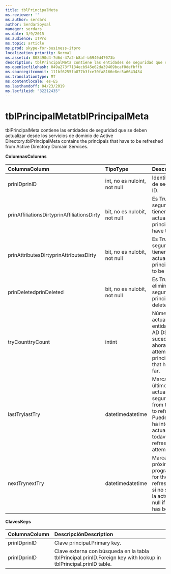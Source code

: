 ```yaml
---
title: tblPrincipalMeta
ms.reviewer: ''
ms.author: serdars
author: SerdarSoysal
manager: serdars
ms.date: 3/9/2015
ms.audience: ITPro
ms.topic: article
ms.prod: skype-for-business-itpro
localization_priority: Normal
ms.assetid: 808490d4-7d6d-47a2-b8af-b5940d47073b
description: tblPrincipalMeta contiene las entidades de seguridad que se deben actualizar desde los servicios de dominio de Active Directory.
ms.openlocfilehash: 049a273f7134ecb945e62da39469bcaf0defbffb
ms.sourcegitcommit: 111bf6255fa877b3fce70fa8166e8ec5a6643434
ms.translationtype: MT
ms.contentlocale: es-ES
ms.lasthandoff: 04/23/2019
ms.locfileid: "32212435"
---
```

# <a name="tblprincipalmeta"></a><span data-ttu-id="eb11a-103">tblPrincipalMeta</span><span class="sxs-lookup"><span data-stu-id="eb11a-103">tblPrincipalMeta</span></span>
 
<span data-ttu-id="eb11a-104">tblPrincipalMeta contiene las entidades de seguridad que se deben actualizar desde los servicios de dominio de Active Directory.</span><span class="sxs-lookup"><span data-stu-id="eb11a-104">tblPrincipalMeta contains the principals that have to be refreshed from Active Directory Domain Services.</span></span>
  
<span data-ttu-id="eb11a-105">**Columnas**</span><span class="sxs-lookup"><span data-stu-id="eb11a-105">**Columns**</span></span>

|<span data-ttu-id="eb11a-106">**Columna**</span><span class="sxs-lookup"><span data-stu-id="eb11a-106">**Column**</span></span>|<span data-ttu-id="eb11a-107">**Tipo**</span><span class="sxs-lookup"><span data-stu-id="eb11a-107">**Type**</span></span>|<span data-ttu-id="eb11a-108">**Descripción**</span><span class="sxs-lookup"><span data-stu-id="eb11a-108">**Description**</span></span>|
|:-----|:-----|:-----|
|<span data-ttu-id="eb11a-109">prinID</span><span class="sxs-lookup"><span data-stu-id="eb11a-109">prinID</span></span>  <br/> |<span data-ttu-id="eb11a-110">int, no es nulo</span><span class="sxs-lookup"><span data-stu-id="eb11a-110">int, not null</span></span>  <br/> |<span data-ttu-id="eb11a-111">Identificador de entidad de seguridad.</span><span class="sxs-lookup"><span data-stu-id="eb11a-111">Principal ID.</span></span>  <br/> |
|<span data-ttu-id="eb11a-112">prinAffiliationsDirty</span><span class="sxs-lookup"><span data-stu-id="eb11a-112">prinAffiliationsDirty</span></span>  <br/> |<span data-ttu-id="eb11a-113">bit, no es nulo</span><span class="sxs-lookup"><span data-stu-id="eb11a-113">bit, not null</span></span>  <br/> |<span data-ttu-id="eb11a-114">Es True si la entidad de seguridad afiliaciones tienen que se va a actualizar.</span><span class="sxs-lookup"><span data-stu-id="eb11a-114">True if principal affiliations have to be refreshed.</span></span>  <br/> |
|<span data-ttu-id="eb11a-115">prinAttributesDirty</span><span class="sxs-lookup"><span data-stu-id="eb11a-115">prinAttributesDirty</span></span>  <br/> |<span data-ttu-id="eb11a-116">bit, no es nulo</span><span class="sxs-lookup"><span data-stu-id="eb11a-116">bit, not null</span></span>  <br/> |<span data-ttu-id="eb11a-117">Es True si la entidad de seguridad atributos tienen que actualizar.</span><span class="sxs-lookup"><span data-stu-id="eb11a-117">True if principal attributes have to be refreshed.</span></span>  <br/> |
|<span data-ttu-id="eb11a-118">prinDeleted</span><span class="sxs-lookup"><span data-stu-id="eb11a-118">prinDeleted</span></span>  <br/> |<span data-ttu-id="eb11a-119">bit, no es nulo</span><span class="sxs-lookup"><span data-stu-id="eb11a-119">bit, not null</span></span>  <br/> |<span data-ttu-id="eb11a-120">Es True si se ha eliminado la entidad de seguridad.</span><span class="sxs-lookup"><span data-stu-id="eb11a-120">True if the principal has been deleted.</span></span>  <br/> |
|<span data-ttu-id="eb11a-121">tryCount</span><span class="sxs-lookup"><span data-stu-id="eb11a-121">tryCount</span></span>  <br/> |<span data-ttu-id="eb11a-122">int</span><span class="sxs-lookup"><span data-stu-id="eb11a-122">int</span></span>  <br/> |<span data-ttu-id="eb11a-123">Número de intentos de actualización de la entidad de seguridad de AD DS que han sucedido hasta ahora.</span><span class="sxs-lookup"><span data-stu-id="eb11a-123">Number of attempts to refresh the principal from AD DS that have happened so far.</span></span>  <br/> |
|<span data-ttu-id="eb11a-124">lastTry</span><span class="sxs-lookup"><span data-stu-id="eb11a-124">lastTry</span></span>  <br/> |<span data-ttu-id="eb11a-125">datetime</span><span class="sxs-lookup"><span data-stu-id="eb11a-125">datetime</span></span>  <br/> |<span data-ttu-id="eb11a-126">Marca de tiempo del último intento de actualizar la entidad de seguridad.</span><span class="sxs-lookup"><span data-stu-id="eb11a-126">Time stamp from the latest attempt to refresh the principal.</span></span> <span data-ttu-id="eb11a-127">Puede ser null si no se ha intentado ninguna actualización todavía.</span><span class="sxs-lookup"><span data-stu-id="eb11a-127">Can be null if no refresh has been attempted yet.</span></span>  <br/> |
|<span data-ttu-id="eb11a-128">nextTry</span><span class="sxs-lookup"><span data-stu-id="eb11a-128">nextTry</span></span>  <br/> |<span data-ttu-id="eb11a-129">datetime</span><span class="sxs-lookup"><span data-stu-id="eb11a-129">datetime</span></span>  <br/> |<span data-ttu-id="eb11a-130">Marca de tiempo para la próxima actualización programada.</span><span class="sxs-lookup"><span data-stu-id="eb11a-130">Time stamp for the next scheduled refresh.</span></span> <span data-ttu-id="eb11a-131">Puede ser null si no se ha programado la actualización.</span><span class="sxs-lookup"><span data-stu-id="eb11a-131">Can be null if no further refresh has been scheduled.</span></span>  <br/> |
   
<span data-ttu-id="eb11a-132">**Claves**</span><span class="sxs-lookup"><span data-stu-id="eb11a-132">**Keys**</span></span>

|<span data-ttu-id="eb11a-133">**Columna**</span><span class="sxs-lookup"><span data-stu-id="eb11a-133">**Column**</span></span>|<span data-ttu-id="eb11a-134">**Descripción**</span><span class="sxs-lookup"><span data-stu-id="eb11a-134">**Description**</span></span>|
|:-----|:-----|
|<span data-ttu-id="eb11a-135">prinID</span><span class="sxs-lookup"><span data-stu-id="eb11a-135">prinID</span></span>  <br/> |<span data-ttu-id="eb11a-136">Clave principal.</span><span class="sxs-lookup"><span data-stu-id="eb11a-136">Primary key.</span></span>  <br/> |
|<span data-ttu-id="eb11a-137">prinID</span><span class="sxs-lookup"><span data-stu-id="eb11a-137">prinID</span></span>  <br/> |<span data-ttu-id="eb11a-138">Clave externa con búsqueda en la tabla tblPrincipal.prinID.</span><span class="sxs-lookup"><span data-stu-id="eb11a-138">Foreign key with lookup in tblPrincipal.prinID table.</span></span>  <br/> |
   

